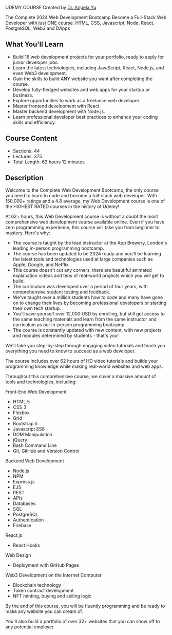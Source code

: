 UDEMY COURSE Created by <a href="https://www.udemy.com/course/the-complete-web-development-bootcamp/#instructor-1" target="_blank">Dr. Angela Yu</a>


The Complete 2024 Web Development Bootcamp
Become a Full-Stack Web Developer with just ONE course. HTML, CSS, Javascript, Node, React, PostgreSQL, Web3 and DApps

## What You'll Learn

- Build 16 web development projects for your portfolio, ready to apply for junior developer jobs.
- Learn the latest technologies, including JavaScript, React, Node.js, and even Web3 development.
- Gain the skills to build ANY website you want after completing the course.
- Develop fully-fledged websites and web apps for your startup or business.
- Explore opportunities to work as a freelance web developer.
- Master frontend development with React.
- Master backend development with Node.js.
- Learn professional developer best practices to enhance your coding skills and efficiency.

## Course Content

- Sections: 44
- Lectures: 375
- Total Length: 62 hours 12 minutes


## Description

Welcome to the Complete Web Development Bootcamp, the only course you need to learn to code and become a full-stack web developer. With 150,000+ ratings and a 4.8 average, my Web Development course is one of the HIGHEST RATED courses in the history of Udemy! 

At 62+ hours, this Web Development course is without a doubt the most comprehensive web development course available online. Even if you have zero programming experience, this course will take you from beginner to mastery. Here's why:

- The course is taught by the lead instructor at the App Brewery, London's leading in-person programming bootcamp.
- The course has been updated to be 2024 ready and you'll be learning the latest tools and technologies used at large companies such as Apple, Google, and Netflix.
- This course doesn't cut any corners, there are beautiful animated explanation videos and tens of real-world projects which you will get to build.
- The curriculum was developed over a period of four years, with comprehensive student testing and feedback.
- We've taught over a million students how to code and many have gone on to change their lives by becoming professional developers or starting their own tech startup.
- You'll save yourself over 12,000 USD by enrolling, but still get access to the same teaching materials and learn from the same instructor and curriculum as our in-person programming bootcamp.
- The course is constantly updated with new content, with new projects and modules determined by students - that's you!

We'll take you step-by-step through engaging video tutorials and teach you everything you need to know to succeed as a web developer.

The course includes over 62 hours of HD video tutorials and builds your programming knowledge while making real-world websites and web apps.

Throughout this comprehensive course, we cover a massive amount of tools and technologies, including:

Front-End Web Development
- HTML 5
- CSS 3
- Flexbox
- Grid
- Bootstrap 5
- Javascript ES6
- DOM Manipulation
- jQuery
- Bash Command Line
- Git, GitHub and Version Control

Backend Web Development
- Node.js
- NPM
- Express.js
- EJS
- REST
- APIs
- Databases
- SQL
- PostgreSQL
- Authentication
- Firebase

React.js
- React Hooks

Web Design
- Deployment with GitHub Pages

Web3 Development on the Internet Computer
- Blockchain technology
- Token contract development
- NFT minting, buying and selling logic

By the end of this course, you will be fluently programming and be ready to make any website you can dream of.

You'll also build a portfolio of over 32+ websites that you can show off to any potential employer.
